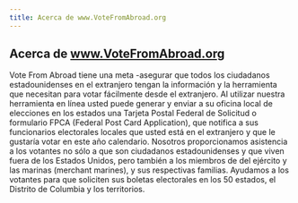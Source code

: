 ```yaml
---
title: Acerca de www.VoteFromAbroad.org
---
```

## Acerca de www.VoteFromAbroad.org

Vote From Abroad tiene una meta -asegurar que todos los ciudadanos estadounidenses en el extranjero tengan la información y la herramienta que necesitan para votar fácilmente desde el extranjero. Al utilizar nuestra herramienta en línea usted puede generar y enviar a su oficina local de elecciones en los estados una Tarjeta Postal Federal de Solicitud o formulario FPCA (Federal Post Card Application), que notifica a sus funcionarios electorales locales que usted está en el extranjero y que le gustaría votar en este año calendario. Nosotros proporcionamos asistencia a los votantes no sólo a que son ciudadanos estadounidenses y que viven fuera de los Estados Unidos, pero también a los miembros de del ejército y las marinas (merchant marines), y sus respectivas familias. Ayudamos a los votantes para que soliciten sus boletas electorales en los 50 estados, el Distrito de Columbia y los territorios.